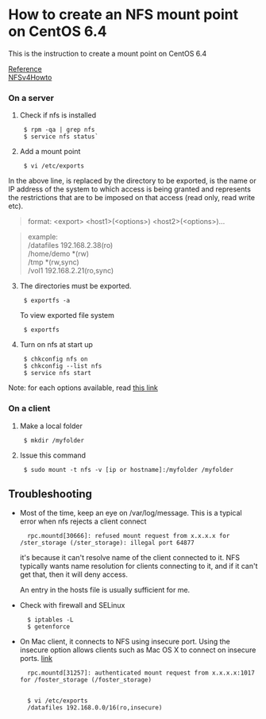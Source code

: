 How to create an NFS mount point on CentOS 6.4
==============================================

This is the instruction to create a mount point on CentOS 6.4

[Reference](http://www.techotopia.com/index.php/Using_NFS_to_Share_CentOS_6_Folders_with_Remote_Linux_and_UNIX_Systems)  
[NFSv4Howto](https://help.ubuntu.com/community/NFSv4Howto)  

### On a server

1. Check if nfs is installed

		$ rpm -qa | grep nfs  
		$ service nfs status`

2. Add a mount point 

		$ vi /etc/exports

  In the above line, <export> is replaced by the directory to be exported, <host1> is the name or 
  IP address of the system to which access is being granted and <options> represents the restrictions 
  that are to be imposed on that access (read only, read write etc). 
  
  > format: &lt;export&gt; &lt;host1&gt;(&lt;options&gt;) &lt;host2&gt;(&lt;options&gt;)...

  > example:  
  > /datafiles 192.168.2.38(ro)  
  > /home/demo *(rw)  
  > /tmp       *(rw,sync)  
  > /vol1      192.168.2.21(ro,sync)  


3. The directories must be exported.

		$ exportfs -a

	To view exported file system

		$ exportfs

4. Turn on nfs at start up  

		$ chkconfig nfs on
		$ chkconfig --list nfs
		$ service nfs start

Note: for each options available, read [this link](http://www.centos.org/docs/5/html/Deployment_Guide-en-US/s1-nfs-server-config-exports.html)

### On a client

1. Make a local folder

		$ mkdir /myfolder

2. Issue this command 

		$ sudo mount -t nfs -v [ip or hostname]:/myfolder /myfolder


Troubleshooting
---------------

* Most of the time, keep an eye on /var/log/message. This is a typical error when nfs rejects a client connect

		rpc.mountd[30666]: refused mount request from x.x.x.x for /ster_storage (/ster_storage): illegal port 64877

	it's because it can't resolve name of the client connected to it. NFS typically wants name resolution for 
	clients connecting to it, and if it can't get that, then it will deny access.

	An entry in the hosts file is usually sufficient for me.

* Check with firewall and SELinux

		$ iptables -L  
		$ getenforce  

* On Mac client, it connects to NFS using insecure port. Using the insecure option allows clients such as Mac OS X to connect on insecure ports.
  [link](http://blogaristoo.lqx.net/index.php/mounting-a-linux-nfs-server-on-mac-os-x-10-6)

		rpc.mountd[31257]: authenticated mount request from x.x.x.x:1017 for /foster_storage (/foster_storage)


		$ vi /etc/exports
		/datafiles 192.168.0.0/16(ro,insecure)
